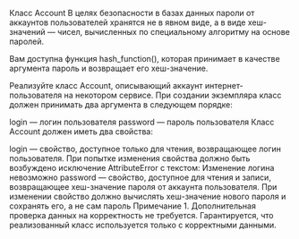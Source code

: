 Класс Account
В целях безопасности в базах данных пароли от аккаунтов пользователей хранятся не в явном виде, а в виде хеш-значений — чисел, вычисленных по специальному алгоритму на основе паролей.

Вам доступна функция hash_function(), которая принимает в качестве аргумента пароль и возвращает его хеш-значение.

Реализуйте класс Account, описывающий аккаунт интернет-пользователя на некотором сервисе. При создании экземпляра класс должен принимать два аргумента в следующем порядке:

login — логин пользователя
password — пароль пользователя
Класс Account должен иметь два свойства:

login — свойство, доступное только для чтения, возвращающее логин пользователя. При попытке изменения свойства должно быть возбуждено исключение AttributeError с текстом:
Изменение логина невозможно
password — свойство, доступное для чтения и записи, возвращающее хеш-значение пароля от аккаунта пользователя. При изменении свойство должно вычислять хеш-значение нового пароля и сохранять его, а не сам пароль
Примечание 1. Дополнительная проверка данных на корректность не требуется. Гарантируется, что реализованный класс используется только с корректными данными.